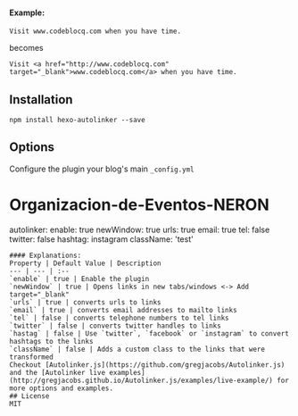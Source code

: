 #### Example:
```
Visit www.codeblocq.com when you have time.
```
becomes
```
Visit <a href="http://www.codeblocq.com" target="_blank">www.codeblocq.com</a> when you have time.
```
## Installation
```
npm install hexo-autolinker --save
```
## Options
Configure the plugin your blog's main `_config.yml`
# Organizacion-de-Eventos-NERON
autolinker:
    enable: true
    newWindow: true
    urls: true
    email: true
    tel: false
    twitter: false
    hashtag: instagram
    className: 'test'
```
#### Explanations:
Property | Default Value | Description
--- | --- | :--
`enable` | true | Enable the plugin
`newWindow` | true | Opens links in new tabs/windows <-> Add target="_blank"
`urls` | true | converts urls to links
`email` | true | converts email addresses to mailto links
`tel` | false | converts telephone numbers to tel links
`twitter` | false | converts twitter handles to links
`hastag` | false | Use `twitter`, `facebook` or `instagram` to convert hashtags to the links
`className` | false | Adds a custom class to the links that were transformed
Checkout [Autolinker.js](https://github.com/gregjacobs/Autolinker.js) and the [Autolinker live examples](http://gregjacobs.github.io/Autolinker.js/examples/live-example/) for more options and examples.
## License
MIT
